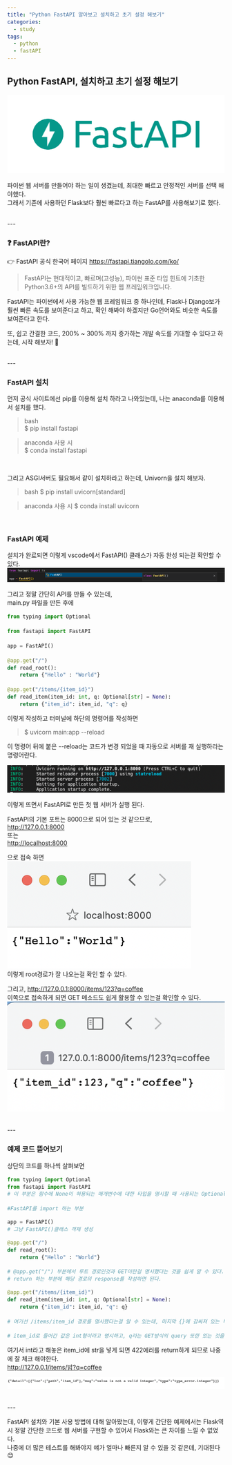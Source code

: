 ```yaml
---
title: "Python FastAPI 알아보고 설치하고 초기 설정 해보기"
categories:
  - study
tags:
  - python
  - fastAPI
---
```


## Python FastAPI, 설치하고 초기 설정 해보기

![fastapi_logo](/images/fastapi_logo.png)  

파이썬 웹 서버를 만들어야 하는 일이 생겼늗데, 최대한 빠르고 안정적인 서버를 선택 해야했다.  
그래서 기존에 사용하던 Flask보다 훨씬 빠르다고 하는 FastAP를 사용해보기로 했다.

<br>
---
<br>

### ❓ FastAPI란?
👉 FastAPI 공식 한국어 페이지
<https://fastapi.tiangolo.com/ko/>  


> FastAPI는 현대적이고, 빠르며(고성능), 파이썬 표준 타입 힌트에 기초한 Python3.6+의 API를 빌드하기 위한 웹 프레임워크입니다.

FastAPI는 파이썬에서 사용 가능한 웹 프레임워크 중 하나인데, Flask나 Django보가 훨씬 빠른 속도를 보여준다고 하고, 확인 해봐야 하겠지만 Go언어와도 비슷한 속도를 보여준다고 한다.  

또, 쉽고 간결한 코드, 200% ~ 300% 까지 증가하는 개발 속도를 기대할 수 있다고 하는데, 시작 해보자! 👏  

<br>
---
<br>

### FastAPI 설치
먼저 공식 사이트에선 pip를 이용해 설치 하라고 나와있는데, 나는 anaconda를 이용해서 설치를 했다.

> bash  
> $ pip install fastapi
  

> anaconda 사용 시  
> $ conda install fastapi

<br>

그리고 ASGI서버도 필요해서 같이 설치하라고 하는데, Univorn을 설치 해보자.

> bash
> $ pip install uvicorn[standard]


> anaconda 사용 시
> $ conda install uvicorn

<br>

### FastAPI 예제

설치가 완료되면 이렇게 vscode에서 FastAPI() 클래스가 자동 완성 되는걸 확인할 수 있다.  
![fastapi_import](/images/fastapi_import.png)

그리고 정말 간단히 API를 만들 수 있는데,  
main.py 파일을 만든 후에
```python
from typing import Optional

from fastapi import FastAPI

app = FastAPI()

@app.get("/")
def read_root():
    return {"Hello" : "World"}

@app.get("/items/{item_id}")
def read_item(item_id: int, q: Optional[str] = None):
    return {"item_id": item_id, "q": q}
```

이렇게 작성하고 터미널에 하단의 명령어를 작성하면
> $ uvicorn main:app --reload  

이 명령어 뒤에 붙은 --reload는 코드가 변경 되었을 때 자동으로 서버를 재 실행하라는 명령어란다.  

![fastapi_run](/images/fastapi_run.png)

이렇게 뜨면서 FastAPI로 만든 첫 웹 서버가 실행 된다.  

FastAPI의 기본 포트는 8000으로 되어 있는 것 같으므로,  
<http://127.0.0.1:8000>  
또는  
<http://localhost:8000>  

으로 접속 하면  
![fastapi_root](/images/fastapi_root.png)  
이렇게 root경로가 잘 나오는걸 확인 할 수 있다.  

그리고, <http://127.0.0.1:8000/items/123?q=coffee>  
이쪽으로 접속하게 되면 GET 메소드도 쉽게 활용할 수 있는걸 확인할 수 있다.
![fastapi_coffee](/images/fastapi_coffee.png)

<br>
---
<br>

### 예제 코드 뜯어보기
상단의 코드를 하나씩 살펴보면  


```python
from typing import Optional
from fastapi import FastAPI
# 이 부분은 함수에 None이 혀용되는 매개변수에 대한 타입을 명시할 때 사용되는 Optional을 import하고

#FastAPI를 import 하는 부분
```

```python
app = FastAPI()
# 그냥 FastAPI()클래스 객체 생성
```

```python
@app.get("/")
def read_root():
    return {"Hello" : "World"}

# @app.get("/") 부분에서 루트 경로인것과 GET이란걸 명시했다는 것을 쉽게 알 수 있다.
# return 하는 부분에 해당 경로의 response를 작성하면 된다.
```

```python
@app.get("/items/{item_id}")
def read_item(item_id: int, q: Optional[str] = None):
    return {"item_id": item_id, "q": q}

# 여기선 /items/item_id 경로를 명시했다는걸 알 수 있는데, 마지막 {}에 감싸져 있는 부분은 변수라고 볼 수 있는 것 같다.

# item_id로 들어간 값은 int형이라고 명시하고, q라는 GET방식의 query 또한 있는 것을 알 수 있다.
```

여기서 int라고 해놓은 item_id에 str을 넣게 되면 422에러를 return하게 되므로 나중에 잘 체크 해야한다.  
<http://127.0.0.1/items/밥?q=coffee>

![fastapi_type_error](/images/fastapi_type_error.png)

<br>
---
<br>

FastAPI 설치와 기본 사용 방법에 대해 알아봤는데, 이렇게 간단한 예제에서는 Flask역시 정말 간단한 코드로 웹 서버를 구현할 수 있어서 Flask와는 큰 차이를 느낄 수 없었다.  
나중에 더 많은 테스트를 해봐야지 얘가 얼마나 빠른지 알 수 있을 것 같은데, 기대된다😊